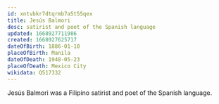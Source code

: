 ```yaml
---
id: xntvbkr7dtqrmb7a5t55qex
title: Jesús Balmori
desc: satirist and poet of the Spanish language
updated: 1668927711986
created: 1668927625717
dateOfBirth: 1886-01-10
placeOfBirth: Manila
dateOfDeath: 1948-05-23
placeOfDeath: Mexico City
wikidata: Q517332
---
```


Jesús Balmori was a Filipino satirist and poet of the Spanish language.
